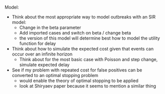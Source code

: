 Model:
- Think about the most appropriate way to model outbreaks with an SIR model:
    - Change in the beta parameter
    - Add imported cases and switch on beta / change beta
    - the version of this model will determine best how to model the utility function for delay
- Think about how to simulate the expected cost given that events can occur over an infinite horizon
    - Think about for the most basic case with Poisson and step change, simulate expected delay
- See if my problem with repeated cost for false positives can be converted to an optimal stopping problem
    - would enable the theory of optimal stopping to be applied
    - look at Shiryaev paper because it seems to mention a similar thing